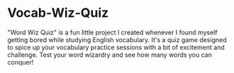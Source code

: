 # Vocab-Wiz-Quiz
"Word Wiz Quiz" is a fun little project I created whenever I found myself getting bored while studying English vocabulary. It's a quiz game designed to spice up your vocabulary practice sessions with a bit of excitement and challenge. Test your word wizardry and see how many words you can conquer!
